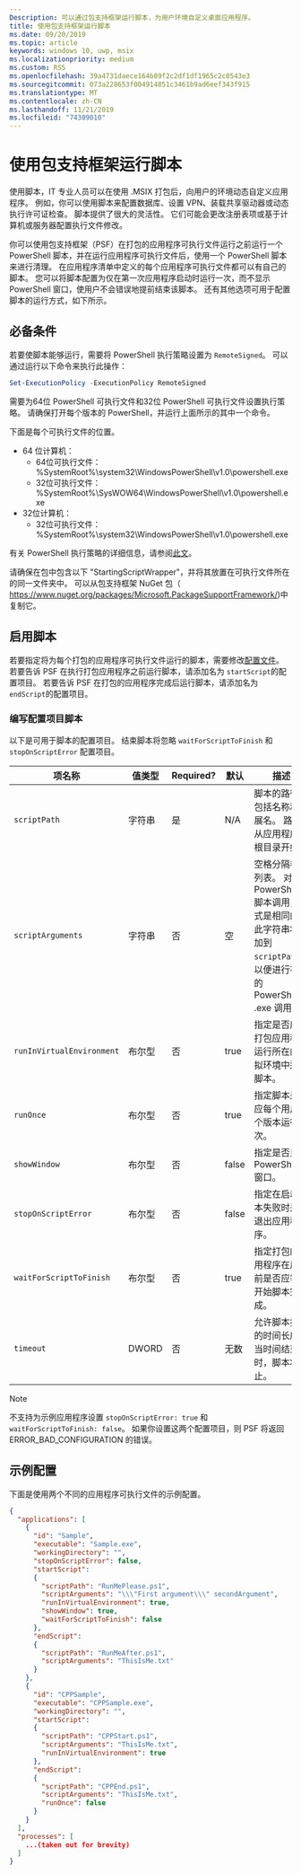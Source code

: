```yaml
---
Description: 可以通过包支持框架运行脚本，为用户环境自定义桌面应用程序。
title: 使用包支持框架运行脚本
ms.date: 09/20/2019
ms.topic: article
keywords: windows 10, uwp, msix
ms.localizationpriority: medium
ms.custom: RS5
ms.openlocfilehash: 39a4731daece164b89f2c2df1df1965c2c0543e3
ms.sourcegitcommit: 073a228653f004914851c3461b9ad6eef343f915
ms.translationtype: MT
ms.contentlocale: zh-CN
ms.lasthandoff: 11/21/2019
ms.locfileid: "74309010"
---
```

# <a name="run-scripts-with-the-package-support-framework"></a>使用包支持框架运行脚本

使用脚本，IT 专业人员可以在使用 .MSIX 打包后，向用户的环境动态自定义应用程序。 例如，你可以使用脚本来配置数据库、设置 VPN、装载共享驱动器或动态执行许可证检查。 脚本提供了很大的灵活性。 它们可能会更改注册表项或基于计算机或服务器配置执行文件修改。

你可以使用包支持框架（PSF）在打包的应用程序可执行文件运行之前运行一个 PowerShell 脚本，并在运行应用程序可执行文件后，使用一个 PowerShell 脚本来进行清理。 在应用程序清单中定义的每个应用程序可执行文件都可以有自己的脚本。 您可以将脚本配置为仅在第一次应用程序启动时运行一次，而不显示 PowerShell 窗口，使用户不会错误地提前结束该脚本。 还有其他选项可用于配置脚本的运行方式，如下所示。

## <a name="prerequisites"></a>必备条件

若要使脚本能够运行，需要将 PowerShell 执行策略设置为 `RemoteSigned`。 可以通过运行以下命令来执行此操作：

```powershell
Set-ExecutionPolicy -ExecutionPolicy RemoteSigned
```

需要为64位 PowerShell 可执行文件和32位 PowerShell 可执行文件设置执行策略。 请确保打开每个版本的 PowerShell，并运行上面所示的其中一个命令。

下面是每个可执行文件的位置。

* 64 位计算机：
  * 64位可执行文件：%SystemRoot%\system32\WindowsPowerShell\v1.0\powershell.exe
  * 32位可执行文件：%SystemRoot%\SysWOW64\WindowsPowerShell\v1.0\powershell.exe
* 32位计算机：
  * 32位可执行文件：%SystemRoot%\system32\WindowsPowerShell\v1.0\powershell.exe

有关 PowerShell 执行策略的详细信息，请参阅[此文](https://docs.microsoft.com/powershell/module/microsoft.powershell.core/about/about_execution_policies?view=powershell-6)。

请确保在包中包含以下 "StartingScriptWrapper"，并将其放置在可执行文件所在的同一文件夹中。 可以从包支持框架 NuGet 包（ https://www.nuget.org/packages/Microsoft.PackageSupportFramework/)中复制它。

## <a name="enable-scripts"></a>启用脚本

若要指定将为每个打包的应用程序可执行文件运行的脚本，需要修改[配置文件](package-support-framework.md#create-a-configuration-file)。 若要告诉 PSF 在执行打包应用程序之前运行脚本，请添加名为 `startScript`的配置项目。 若要告诉 PSF 在打包的应用程序完成后运行脚本，请添加名为 `endScript`的配置项目。

### <a name="script-configuration-items"></a>编写配置项目脚本

以下是可用于脚本的配置项目。 结束脚本将忽略 `waitForScriptToFinish` 和 `stopOnScriptError` 配置项目。

| 项名称                | 值类型 | Required? | 默认  | 描述
|-------------------------|------------|-----------|----------|---------|
| `scriptPath`              | 字符串     | 是       | N/A      | 脚本的路径，包括名称和扩展名。 路径从应用程序的根目录开始。
| `scriptArguments`         | 字符串     | 否        | 空    | 空格分隔参数列表。 对于 PowerShell 脚本调用，格式是相同的。 此字符串将追加到 `scriptPath`，以便进行有效的 PowerShell .exe 调用。
| `runInVirtualEnvironment` | 布尔型    | 否        | true     | 指定是否应在打包应用程序运行所在的虚拟环境中运行脚本。
| `runOnce`                 | 布尔型    | 否        | true     | 指定脚本是否应每个用户每个版本运行一次。
| `showWindow`              | 布尔型    | 否        | false    | 指定是否显示 PowerShell 窗口。
| `stopOnScriptError`       | 布尔型    | 否        | false    | 指定在启动脚本失败时是否退出应用程序。
| `waitForScriptToFinish`   | 布尔型    | 否        | true     | 指定打包的应用程序在启动前是否应等待开始脚本完成。
| `timeout`                 | DWORD      | 否        | 无数 | 允许脚本执行的时间长度。 当时间结束时，脚本将停止。

> [!NOTE]
> 不支持为示例应用程序设置 `stopOnScriptError: true` 和 `waitForScriptToFinish: false`。 如果你设置这两个配置项目，则 PSF 将返回 ERROR_BAD_CONFIGURATION 的错误。


## <a name="sample-configuration"></a>示例配置

下面是使用两个不同的应用程序可执行文件的示例配置。

```json
{
  "applications": [
    {
      "id": "Sample",
      "executable": "Sample.exe",
      "workingDirectory": "",
      "stopOnScriptError": false,
      "startScript":
      {
        "scriptPath": "RunMePlease.ps1",
        "scriptArguments": "\\\"First argument\\\" secondArgument",
        "runInVirtualEnvironment": true,
        "showWindow": true,
        "waitForScriptToFinish": false
      },
      "endScript":
      {
        "scriptPath": "RunMeAfter.ps1",
        "scriptArguments": "ThisIsMe.txt"
      }
    },
    {
      "id": "CPPSample",
      "executable": "CPPSample.exe",
      "workingDirectory": "",
      "startScript":
      {
        "scriptPath": "CPPStart.ps1",
        "scriptArguments": "ThisIsMe.txt",
        "runInVirtualEnvironment": true
      },
      "endScript":
      {
        "scriptPath": "CPPEnd.ps1",
        "scriptArguments": "ThisIsMe.txt",
        "runOnce": false
      }
    }
  ],
  "processes": [
    ...(taken out for brevity)
  ]
}
```
